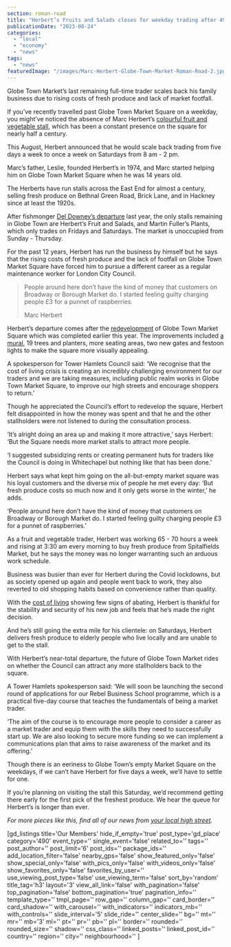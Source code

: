 ```yaml
---
section: roman-road
title: "Herbert’s Fruits and Salads closes for weekday trading after 49 years on Globe Town Market"
publicationDate: "2023-08-24"
categories: 
  - "local"
  - "economy"
  - "news"
tags: 
  - "news"
featuredImage: "/images/Marc-Herbert-Globe-Town-Market-Roman-Road-2.jpg"
---
```


Globe Town Market’s last remaining full-time trader scales back his family business due to rising costs of fresh produce and lack of market footfall.

If you’ve recently travelled past Globe Town Market Square on a weekday, you might’ve noticed the absence of Marc Herbert’s [colourful fruit and vegetable stall](https://romanroadlondon.com/herberts-fruit-and-salad-globe-town/), which has been a constant presence on the square for nearly half a century. 

This August, Herbert announced that he would scale back trading from five days a week to once a week on Saturdays from 8 am - 2 pm. 

Marc’s father, Leslie, founded Herbert’s in 1974, and Marc started helping him on Globe Town Market Square when he was 14 years old. 

The Herberts have run stalls across the East End for almost a century, selling fresh produce on Bethnal Green Road, Brick Lane, and in Hackney since at least the 1920s.

After fishmonger [Del Downey’s departure](https://romanroadlondon.com/downey-brothers-fishmonger-leaves-globe-town-market/) last year, the only stalls remaining in Globe Town are Herbert’s Fruit and Salads, and Martin Fuller’s Plants, which only trades on Fridays and Saturdays. The market is unoccupied from Sunday - Thursday. 

For the past 12 years, Herbert has run the business by himself but he says that the rising costs of fresh produce and the lack of footfall on Globe Town Market Square have forced him to pursue a different career as a regular maintenance worker for London City Council. 

> People around here don’t have the kind of money that customers on Broadway or Borough Market do. I started feeling guilty charging people £3 for a punnet of raspberries.
> 
> Marc Herbert

Herbert’s departure comes after the [redevelopment](https://romanroadlondon.com/globe-town-square-market-works-start/) of Globe Town Market Square which was completed earlier this year. The improvements included [a mural](https://romanroadlondon.com/globe-town-mural-shiraz-bayjoo/), 19 trees and planters, more seating areas, two new gates and festoon lights to make the square more visually appealing.

A spokesperson for Tower Hamlets Council said: ‘We recognise that the cost of living crisis is creating an incredibly challenging environment for our traders and we are taking measures, including public realm works in Globe Town Market Square, to improve our high streets and encourage shoppers to return.’

Though he appreciated the Council’s effort to redevelop the square, Herbert felt disappointed in how the money was spent and that he and the other stallholders were not listened to during the consultation process. 

‘It’s alright doing an area up and making it more attractive,’ says Herbert: ‘But the Square needs more market stalls to attract more people.

‘I suggested subsidizing rents or creating permanent huts for traders like the Council is doing in Whitechapel but nothing like that has been done.’ 

Herbert says what kept him going on the all-but-empty market square was his loyal customers and the diverse mix of people he met every day: ‘But fresh produce costs so much now and it only gets worse in the winter,’ he adds.

‘People around here don’t have the kind of money that customers on Broadway or Borough Market do. I started feeling guilty charging people £3 for a punnet of raspberries.’ 

As a fruit and vegetable trader, Herbert was working 65 - 70 hours a week and rising at 3:30 am every morning to buy fresh produce from Spitalfields Market, but he says the money was no longer warranting such an arduous work schedule. 

Business was busier than ever for Herbert during the Covid lockdowns, but as society opened up again and people went back to work, they also reverted to old shopping habits based on convenience rather than quality. 

With the [cost of living](https://romanroadlondon.com/articles/cost-living/) showing few signs of abating, Herbert is thankful for the stability and security of his new job and feels that he’s made the right decision. 

And he’s still going the extra mile for his clientele: on Saturdays, Herbert delivers fresh produce to elderly people who live locally and are unable to get to the stall. 

With Herbert’s near-total departure, the future of Globe Town Market rides on whether the Council can attract any more stallholders back to the square. 

A Tower Hamlets spokesperson said: ‘We will soon be launching the second round of applications for our Rebel Business School programme, which is a practical five-day course that teaches the fundamentals of being a market trader. 

‘The aim of the course is to encourage more people to consider a career as a market trader and equip them with the skills they need to successfully start up. We are also looking to secure more funding so we can implement a communications plan that aims to raise awareness of the market and its offering.’

Though there is an eeriness to Globe Town’s empty Market Square on the weekdays, if we can’t have Herbert for five days a week, we’ll have to settle for one. 

If you’re planning on visiting the stall this Saturday, we’d recommend getting there early for the first pick of the freshest produce. We hear the queue for Herbert’s is longer than ever.

_For more pieces like this, find all of our news from_ [_your local high street_](https://romanroadlondon.com/articles/high-street/)_._ 

\[gd\_listings title='Our Members' hide\_if\_empty='true' post\_type='gd\_place' category='490' event\_type='' single\_event='false' related\_to='' tags='' post\_author='' post\_limit='6' post\_ids='' package\_ids='' add\_location\_filter='false' nearby\_gps='false' show\_featured\_only='false' show\_special\_only='false' with\_pics\_only='false' with\_videos\_only='false' show\_favorites\_only='false' favorites\_by\_user='' use\_viewing\_post\_type='false' use\_viewing\_term='false' sort\_by='random' title\_tag='h3' layout='3' view\_all\_link='false' with\_pagination='false' top\_pagination='false' bottom\_pagination='true' pagination\_info='' template\_type='' tmpl\_page='' row\_gap='' column\_gap='' card\_border='' card\_shadow='' with\_carousel='' with\_indicators='' indicators\_mb='' with\_controls='' slide\_interval='5' slide\_ride='' center\_slide='' bg='' mt='' mr='' mb='3' ml='' pt='' pr='' pb='' pl='' border='' rounded='' rounded\_size='' shadow='' css\_class='' linked\_posts='' linked\_post\_id='' country='' region='' city='' neighbourhood='' \]
